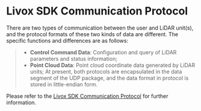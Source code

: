 # Livox SDK Communication Protocol

There are two types of communication between the user and LiDAR unit(s), and the
protocol formats of these two kinds of data are different. The specific functions 
and differences are as follows:

> - **Control Command Data**: Configuration and query of LiDAR parameters and status
information;
> - **Point Cloud Data**: Point cloud coordinate data generated by LiDAR units;
At present, both protocols are encapsulated in the data segment of the UDP
package, and the data format in protocol is stored in little-endian form.

Please refer to the [Livox SDK Communication Protocol](https://github.com/Livox-SDK/Livox-SDK/wiki/Livox-SDK-Communication-Protocol) for further information.
